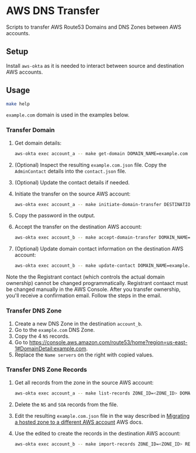 # AWS DNS Transfer

Scripts to transfer AWS Route53 Domains and DNS Zones between AWS accounts.

## Setup

Install `aws-okta` as it is needed to interact between source and destination AWS accounts.

## Usage

```bash
make help
```

`example.com` domain is used in the examples below.

### Transfer Domain

1. Get domain details:

   ```bash
   aws-okta exec account_a -- make get-domain DOMAIN_NAME=example.com
   ```

1. (Optional) Inspect the resulting `example.com.json` file. Copy the `AdminContact` details into the `contact.json` file.
1. (Optional) Update the contact details if needed.
1. Initiate the transfer on the source AWS account:

   ```bash
   aws-okta exec account_a -- make initiate-domain-transfer DESTINATION_ACCOUNT_ID=<ACCOUNT_ID> DOMAIN_NAME=example.com
   ```

1. Copy the password in the output.
1. Accept the transfer on the destination AWS account:

   ```bash
   aws-okta exec account_b -- make accept-domain-transfer DOMAIN_NAME=example.com PASSWORD='<PASSWORD>'
   ```

1. (Optional) Update domain contact information on the destination AWS account:

   ```bash
   aws-okta exec account_b -- make update-contact DOMAIN_NAME=example.com DOMAIN_CONTACT=contact.json
   ```

Note the the Registrant contact (which controls the actual domain ownership) cannot be changed programmatically. Registrant contaact must be changed manually in the AWS Console. After you transfer ownership, you'll receive a confirmation email. Follow the steps in the email.

### Transfer DNS Zone

1. Create a new DNS Zone in the destination `account_b`.
1. Go to the `example.com` DNS Zone.
1. Copy the 4 `NS` records.
1. Go to <https://console.aws.amazon.com/route53/home?region=us-east-1#DomainDetail:example.com>.
1. Replace the `Name servers` on the right with copied values.

### Transfer DNS Zone Records

1. Get all records from the zone in the source AWS account:

   ```bash
   aws-okta exec account_a -- make list-records ZONE_ID=<ZONE_ID> DOMAIN_NAME=example.com
   ```

1. Delete the `NS` and `SOA` records from the file.
1. Edit the resulting `example.com.json` file in the way described in [Migrating a hosted zone to a different AWS account](https://docs.aws.amazon.com/Route53/latest/DeveloperGuide/hosted-zones-migrating.html) AWS docs.
1. Use the edited to create the records in the destination AWS account:

   ```bash
   aws-okta exec account_b -- make import-records ZONE_ID=<ZONE_ID> RECORDS_FILE=example.com.json
   ```
